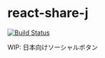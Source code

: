# react-share-j

[![Build Status](https://travis-ci.org/cncgl/react-share-j.svg?branch=master)](https://travis-ci.org/cncgl/react-share-j)

WIP: 日本向けソーシャルボタン

